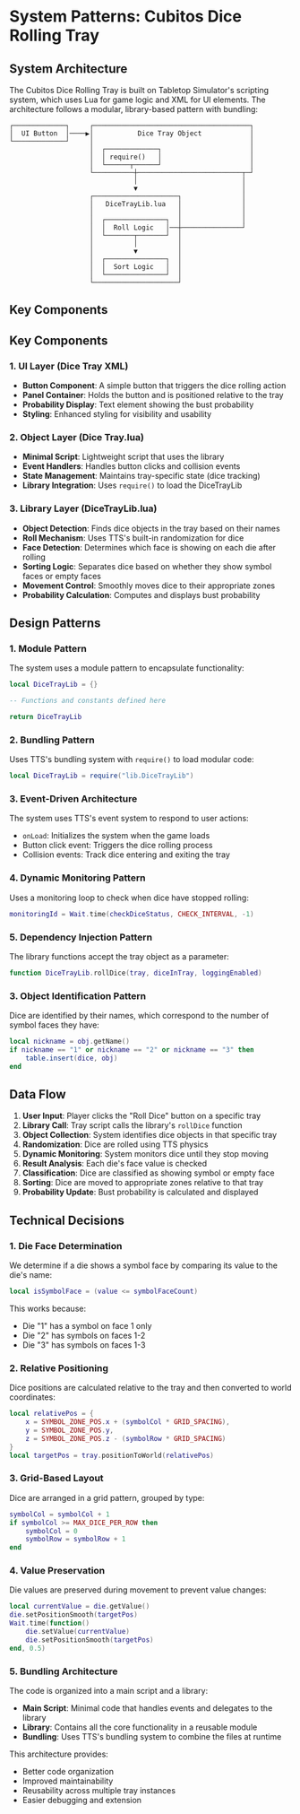 # System Patterns: Cubitos Dice Rolling Tray

## System Architecture

The Cubitos Dice Rolling Tray is built on Tabletop Simulator's scripting system, which uses Lua for game logic and XML for UI elements. The architecture follows a modular, library-based pattern with bundling:

```
┌─────────────┐     ┌───────────────────────────────────────┐
│  UI Button  │────▶│           Dice Tray Object            │
└─────────────┘     │                                       │
                    │  ┌─────────────┐                      │
                    │  │ require()   │                      │
                    │  └──────┬──────┘                      │
                    └──────────┼──────────────────────────┬─┘
                               │                          │
                               ▼                          │
                    ┌─────────────────────┐               │
                    │   DiceTrayLib.lua   │               │
                    │                     │               │
                    │  ┌───────────────┐  │               │
                    │  │  Roll Logic   │──┼───────────────┘
                    │  └───────┬───────┘  │
                    │          │          │
                    │          ▼          │
                    │  ┌───────────────┐  │
                    │  │  Sort Logic   │  │
                    │  └───────────────┘  │
                    └─────────────────────┘
```

## Key Components

## Key Components

### 1. UI Layer (Dice Tray XML)

- **Button Component**: A simple button that triggers the dice rolling action
- **Panel Container**: Holds the button and is positioned relative to the tray
- **Probability Display**: Text element showing the bust probability
- **Styling**: Enhanced styling for visibility and usability

### 2. Object Layer (Dice Tray.lua)

- **Minimal Script**: Lightweight script that uses the library
- **Event Handlers**: Handles button clicks and collision events
- **State Management**: Maintains tray-specific state (dice tracking)
- **Library Integration**: Uses `require()` to load the DiceTrayLib

### 3. Library Layer (DiceTrayLib.lua)

- **Object Detection**: Finds dice objects in the tray based on their names
- **Roll Mechanism**: Uses TTS's built-in randomization for dice
- **Face Detection**: Determines which face is showing on each die after rolling
- **Sorting Logic**: Separates dice based on whether they show symbol faces or empty faces
- **Movement Control**: Smoothly moves dice to their appropriate zones
- **Probability Calculation**: Computes and displays bust probability

## Design Patterns

### 1. Module Pattern

The system uses a module pattern to encapsulate functionality:

```lua
local DiceTrayLib = {}

-- Functions and constants defined here

return DiceTrayLib
```

### 2. Bundling Pattern

Uses TTS's bundling system with `require()` to load modular code:

```lua
local DiceTrayLib = require("lib.DiceTrayLib")
```

### 3. Event-Driven Architecture

The system uses TTS's event system to respond to user actions:

- `onLoad`: Initializes the system when the game loads
- Button click event: Triggers the dice rolling process
- Collision events: Track dice entering and exiting the tray

### 4. Dynamic Monitoring Pattern

Uses a monitoring loop to check when dice have stopped rolling:

```lua
monitoringId = Wait.time(checkDiceStatus, CHECK_INTERVAL, -1)
```

### 5. Dependency Injection Pattern

The library functions accept the tray object as a parameter:

```lua
function DiceTrayLib.rollDice(tray, diceInTray, loggingEnabled)
```

### 3. Object Identification Pattern

Dice are identified by their names, which correspond to the number of symbol faces they have:

```lua
local nickname = obj.getName()
if nickname == "1" or nickname == "2" or nickname == "3" then
    table.insert(dice, obj)
end
```

## Data Flow

1. **User Input**: Player clicks the "Roll Dice" button on a specific tray
2. **Library Call**: Tray script calls the library's `rollDice` function
3. **Object Collection**: System identifies dice objects in that specific tray
4. **Randomization**: Dice are rolled using TTS physics
5. **Dynamic Monitoring**: System monitors dice until they stop moving
6. **Result Analysis**: Each die's face value is checked
7. **Classification**: Dice are classified as showing symbol or empty face
8. **Sorting**: Dice are moved to appropriate zones relative to that tray
9. **Probability Update**: Bust probability is calculated and displayed

## Technical Decisions

### 1. Die Face Determination

We determine if a die shows a symbol face by comparing its value to the die's name:

```lua
local isSymbolFace = (value <= symbolFaceCount)
```

This works because:

- Die "1" has a symbol on face 1 only
- Die "2" has symbols on faces 1-2
- Die "3" has symbols on faces 1-3

### 2. Relative Positioning

Dice positions are calculated relative to the tray and then converted to world coordinates:

```lua
local relativePos = {
    x = SYMBOL_ZONE_POS.x + (symbolCol * GRID_SPACING),
    y = SYMBOL_ZONE_POS.y,
    z = SYMBOL_ZONE_POS.z - (symbolRow * GRID_SPACING)
}
local targetPos = tray.positionToWorld(relativePos)
```

### 3. Grid-Based Layout

Dice are arranged in a grid pattern, grouped by type:

```lua
symbolCol = symbolCol + 1
if symbolCol >= MAX_DICE_PER_ROW then
    symbolCol = 0
    symbolRow = symbolRow + 1
end
```

### 4. Value Preservation

Die values are preserved during movement to prevent value changes:

```lua
local currentValue = die.getValue()
die.setPositionSmooth(targetPos)
Wait.time(function()
    die.setValue(currentValue)
    die.setPositionSmooth(targetPos)
end, 0.5)
```

### 5. Bundling Architecture

The code is organized into a main script and a library:

- **Main Script**: Minimal code that handles events and delegates to the library
- **Library**: Contains all the core functionality in a reusable module
- **Bundling**: Uses TTS's bundling system to combine the files at runtime

This architecture provides:

- Better code organization
- Improved maintainability
- Reusability across multiple tray instances
- Easier debugging and extension
